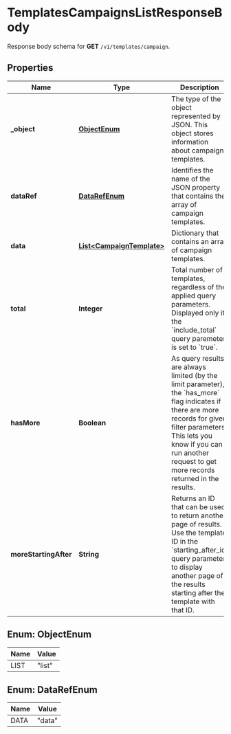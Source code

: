 

# TemplatesCampaignsListResponseBody

Response body schema for **GET** `/v1/templates/campaign`.

## Properties

| Name | Type | Description |
|------------ | ------------- | ------------- |
|**_object** | [**ObjectEnum**](#ObjectEnum) | The type of the object represented by JSON. This object stores information about campaign templates. |
|**dataRef** | [**DataRefEnum**](#DataRefEnum) | Identifies the name of the JSON property that contains the array of campaign templates. |
|**data** | [**List&lt;CampaignTemplate&gt;**](CampaignTemplate.md) | Dictionary that contains an array of campaign templates. |
|**total** | **Integer** | Total number of templates, regardless of the applied query parameters. Displayed only if the &#x60;include_total&#x60; query paremeter is set to &#x60;true&#x60;. |
|**hasMore** | **Boolean** | As query results are always limited (by the limit parameter), the &#x60;has_more&#x60; flag indicates if there are more records for given filter parameters. This lets you know if you can run another request to get more records returned in the results. |
|**moreStartingAfter** | **String** | Returns an ID that can be used to return another page of results. Use the template ID in the &#x60;starting_after_id&#x60; query parameter to display another page of the results starting after the template with that ID. |



## Enum: ObjectEnum

| Name | Value |
|---- | -----|
| LIST | &quot;list&quot; |



## Enum: DataRefEnum

| Name | Value |
|---- | -----|
| DATA | &quot;data&quot; |



